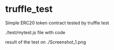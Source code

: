 # truffle_test

Simple ERC20 token contract tested by truffle test

./test/mytest.js file with code

result of the test on ./Screenshot_1.png